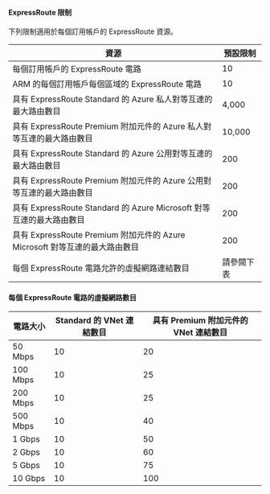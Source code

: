 #### <a name="expressroute-limits"></a>ExpressRoute 限制
下列限制適用於每個訂用帳戶的 ExpressRoute 資源。

| 資源 | 預設限制 |
| --- | --- |
| 每個訂用帳戶的 ExpressRoute 電路 |10 |
| ARM 的每個訂用帳戶每個區域的 ExpressRoute 電路 |10 |
| 具有 ExpressRoute Standard 的 Azure 私人對等互連的最大路由數目 |4,000 |
| 具有 ExpressRoute Premium 附加元件的 Azure 私人對等互連的最大路由數目 |10,000 |
| 具有 ExpressRoute Standard 的 Azure 公用對等互連的最大路由數目 |200 |
| 具有 ExpressRoute Premium 附加元件的 Azure 公用對等互連的最大路由數目 |200 |
| 具有 ExpressRoute Standard 的 Azure Microsoft 對等互連的最大路由數目 |200 |
| 具有 ExpressRoute Premium 附加元件的 Azure Microsoft 對等互連的最大路由數目 |200 |
| 每個 ExpressRoute 電路允許的虛擬網路連結數目 |請參閱下表 |

#### <a name="number-of-virtual-networks-per-expressroute-circuit"></a>每個 ExpressRoute 電路的虛擬網路數目
| **電路大小** | **Standard 的 VNet 連結數目** | **具有 Premium 附加元件的 VNet 連結數目** |
| --- | --- | --- |
| 50 Mbps |10 |20 |
| 100 Mbps |10 |25 |
| 200 Mbps |10 |25 |
| 500 Mbps |10 |40 |
| 1 Gbps |10 |50 |
| 2 Gbps |10 |60 |
| 5 Gbps |10 |75 |
| 10 Gbps |10 |100 |

